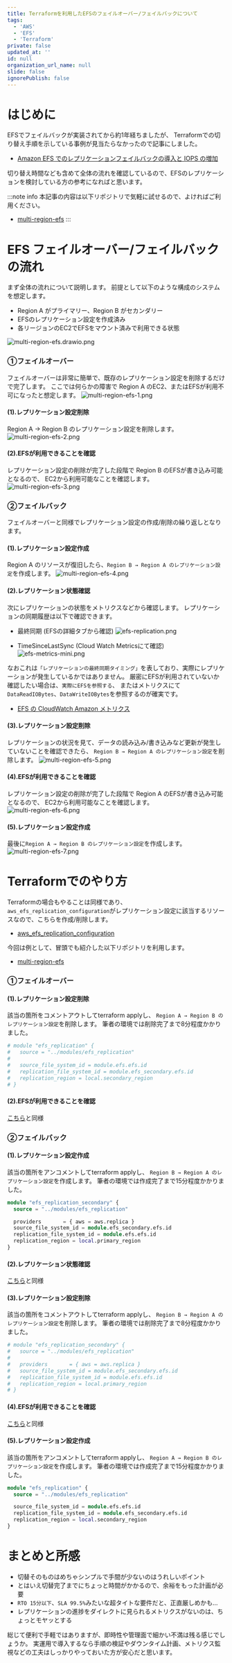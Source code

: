 ```yaml
---
title: Terraformを利用したEFSのフェイルオーバー/フェイルバックについて
tags:
  - 'AWS'
  - 'EFS'
  - 'Terraform'
private: false
updated_at: ''
id: null
organization_url_name: null
slide: false
ignorePublish: false
---
```


<!-- 発端や概要を記載 -->
# はじめに
EFSでフェイルバックが実装されてから約1年経ちましたが、
Terraformでの切り替え手順を示している事例が見当たらなかったので記事にしました。
* [Amazon EFS でのレプリケーションフェイルバックの導入と IOPS の増加](https://aws.amazon.com/jp/blogs/news/replication-failback-and-increased-iops-are-new-for-amazon-efs/)

切り替え時間なども含めて全体の流れを確認しているので、EFSのレプリケーションを検討している方の参考になればと思います。

:::note info
本記事の内容は以下リポジトリで気軽に試せるので、よければご利用ください。
* [multi-region-efs](https://github.com/Lamaglama39/terraform-for-aws/tree/main/app/multi-region-efs)
:::

<!-- 各チャプター -->
<a id="#Chapter1"></a>

# EFS フェイルオーバー/フェイルバックの流れ
まず全体の流れについて説明します。
前提として以下のような構成のシステムを想定します。

* Region A がプライマリー、Region B がセカンダリー
* EFSのレプリケーション設定を作成済み
* 各リージョンのEC2でEFSをマウント済みで利用できる状態

![multi-region-efs.drawio.png](https://qiita-image-store.s3.ap-northeast-1.amazonaws.com/0/3491064/ed9c6bb4-796f-e03e-2b3b-a581dfe28de6.png)

### ➀フェイルオーバー
フェイルオーバーは非常に簡単で、既存のレプリケーション設定を削除するだけで完了します。
ここでは何らかの障害で Region A のEC2、またはEFSが利用不可になったと想定します。
![multi-region-efs-1.png](https://qiita-image-store.s3.ap-northeast-1.amazonaws.com/0/3491064/78d8c36d-28af-e9aa-5e8f-44f36b117bd9.png)

#### (1).レプリケーション設定削除
Region A → Region B のレプリケーション設定を削除します。
![multi-region-efs-2.png](https://qiita-image-store.s3.ap-northeast-1.amazonaws.com/0/3491064/0d49c402-1f2c-9b68-cc9c-e4dc4ec098be.png)

#### (2).EFSが利用できることを確認
レプリケーション設定の削除が完了した段階で Region B のEFSが書き込み可能となるので、
EC2から利用可能なことを確認します。
![multi-region-efs-3.png](https://qiita-image-store.s3.ap-northeast-1.amazonaws.com/0/3491064/3619a9ea-cb1e-2644-8ffe-d3706c5a7e1d.png)

### ➁フェイルバック
フェイルオーバーと同様でレプリケーション設定の作成/削除の繰り返しとなります。

#### (1).レプリケーション設定作成
Region A のリソースが復旧したら、`Region B → Region A のレプリケーション設定`を作成します。
![multi-region-efs-4.png](https://qiita-image-store.s3.ap-northeast-1.amazonaws.com/0/3491064/125a732d-64a7-57a4-5ffd-43ebaa16fdbb.png)

#### (2).レプリケーション状態確認
次にレプリケーションの状態をメトリクスなどから確認します。
レプリケーションの同期履歴は以下で確認できます。

* 最終同期 (EFSの詳細タブから確認)
![efs-replication.png](https://qiita-image-store.s3.ap-northeast-1.amazonaws.com/0/3491064/5df08862-9450-d8a4-40f5-95b3d8e06e84.png)

* TimeSinceLastSync (Cloud Watch Metricsにて確認)
![efs-metrics-mini.png](https://qiita-image-store.s3.ap-northeast-1.amazonaws.com/0/3491064/011cdd31-a562-d035-0c0a-d1b4a3837ff7.png)

なおこれは`「レプリケーションの最終同期タイミング」`を表しており、実際にレプリケーションが発生しているかではありません。
厳密にEFSが利用されていないか確認したい場合は、`実際にEFSを参照する`、
またはメトリクスにて`DataReadIOBytes`、`DataWriteIOBytes`を参照するのが確実です。

* [EFS の CloudWatch Amazon メトリクス](https://docs.aws.amazon.com/ja_jp/efs/latest/ug/efs-metrics.html)

#### (3).レプリケーション設定削除
レプリケーションの状況を見て、データの読み込み/書き込みなど更新が発生していないことを確認できたら、
`Region B → Region A のレプリケーション設定`を削除します。
![multi-region-efs-5.png](https://qiita-image-store.s3.ap-northeast-1.amazonaws.com/0/3491064/c1da3027-a99e-0552-b8d7-50ed191679d9.png)

#### (4).EFSが利用できることを確認
レプリケーション設定の削除が完了した段階で Region A のEFSが書き込み可能となるので、
EC2から利用可能なことを確認します。
![multi-region-efs-6.png](https://qiita-image-store.s3.ap-northeast-1.amazonaws.com/0/3491064/1fe06726-4ad5-501b-d322-70a4c7e28232.png)

#### (5).レプリケーション設定作成
最後に`Region A → Region B のレプリケーション設定`を作成します。
![multi-region-efs-7.png](https://qiita-image-store.s3.ap-northeast-1.amazonaws.com/0/3491064/5a1bc186-abd6-5266-ea4b-933b51b2433d.png)

<a id="#Chapter2"></a>

# Terraformでのやり方
Terraformの場合もやることは同様であり、
`aws_efs_replication_configuration`がレプリケーション設定に該当するリソースなので、こちらを作成/削除します。

* [aws_efs_replication_configuration](https://registry.terraform.io/providers/hashicorp/aws/latest/docs/resources/efs_replication_configuration)

今回は例として、冒頭でも紹介した以下リポジトリを利用します。
* [multi-region-efs](https://github.com/Lamaglama39/terraform-for-aws/tree/main/app/multi-region-efs)

### ➀フェイルオーバー

#### (1).レプリケーション設定削除
該当の箇所をコメントアウトしてterraform applyし、
`Region A → Region B のレプリケーション設定`を削除します。
筆者の環境では削除完了まで8分程度かかりました。

```terraform:examples/main.tf
# module "efs_replication" {
#   source = "../modules/efs_replication"
# 
#   source_file_system_id = module.efs.efs.id
#   replication_file_system_id = module.efs_secondary.efs.id
#   replication_region = local.secondary_region
# }
```

#### (2).EFSが利用できることを確認
[こちら](#EFS-フェイルオーバー/フェイルバックの流れ)と同様

### ➁フェイルバック

#### (1).レプリケーション設定作成
該当の箇所をアンコメントしてterraform applyし、
`Region B → Region A のレプリケーション設定`を作成します。
筆者の環境では作成完了まで15分程度かかりました。

```terraform:examples/main.tf
module "efs_replication_secondary" {
  source = "../modules/efs_replication"

  providers       = { aws = aws.replica }
  source_file_system_id = module.efs_secondary.efs.id
  replication_file_system_id = module.efs.efs.id
  replication_region = local.primary_region
}
```

#### (2).レプリケーション状態確認
[こちら](#EFS-フェイルオーバー/フェイルバックの流れ)と同様

#### (3).レプリケーション設定削除
該当の箇所をコメントアウトしてterraform applyし、
`Region B → Region A のレプリケーション設定`を削除します。
筆者の環境では削除完了まで8分程度かかりました。

```terraform:examples/main.tf
# module "efs_replication_secondary" {
#   source = "../modules/efs_replication"
# 
#   providers       = { aws = aws.replica }
#   source_file_system_id = module.efs_secondary.efs.id
#   replication_file_system_id = module.efs.efs.id
#   replication_region = local.primary_region
# }
```

#### (4).EFSが利用できることを確認
[こちら](#EFS-フェイルオーバー/フェイルバックの流れ)と同様

#### (5).レプリケーション設定作成
該当の箇所をアンコメントしてterraform applyし、
`Region A → Region B のレプリケーション設定`を作成します。
筆者の環境では作成完了まで15分程度かかりました。

```terraform:examples/main.tf
module "efs_replication" {
  source = "../modules/efs_replication"

  source_file_system_id = module.efs.efs.id
  replication_file_system_id = module.efs_secondary.efs.id
  replication_region = local.secondary_region
}
```

<a id="#Chapter3"></a>

# まとめと所感
* 切替そのものはめちゃシンプルで手間が少ないのはうれしいポイント
* とはいえ切替完了までにちょっと時間がかかるので、余裕をもった計画が必要
* `RTO 15分以下`、`SLA 99.5%`みたいな超タイトな要件だと、正直厳しめかも…
* レプリケーションの進捗をダイレクトに見られるメトリクスがないのは、ちょっとモヤッとする

総じて便利で手軽ではありますが、即時性や管理面で細かい不満は残る感じでしょうか。
実運用で導入するなら手順の検証やダウンタイム計画、メトリクス監視などの工夫はしっかりやっておいた方が安心だと思います。
